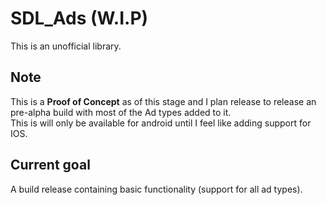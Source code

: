# SDL_Ads (W.I.P)
This is an unofficial library.

## Note
This is a **Proof of Concept** as of this stage and I plan release to release an pre-alpha build with most of the Ad types added to it.\
This is will only be available for android until I feel like adding support for IOS.

## Current goal

A build release containing basic functionality (support for all ad types).
